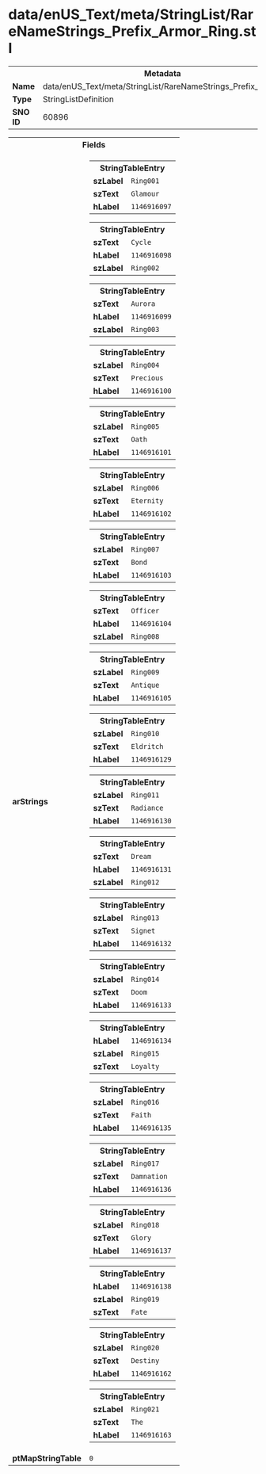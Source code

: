 <h1>data/enUS_Text/meta/StringList/RareNameStrings_Prefix_Armor_Ring.stl</h1><table><tr><th colspan="100%">Metadata</th></tr><tr><td><b>Name</b></td><td>data/enUS_Text/meta/StringList/RareNameStrings_Prefix_Armor_Ring.stl</td></tr><tr><td><b>Type</b></td><td>StringListDefinition</td></tr><tr><td><b>SNO ID</b></td><td>60896</td></tr></table>

<table><tr><th colspan="100%">Fields</th></tr><tr><td><b>arStrings</b></td><td><table><tr><th colspan="100%">StringTableEntry</th></tr><tr><td><b>szLabel</b></td><td><code>Ring001</code></td></tr><tr><td><b>szText</b></td><td><code>Glamour</code></td></tr><tr><td><b>hLabel</b></td><td><code>1146916097</code></td></tr></table>


<table><tr><th colspan="100%">StringTableEntry</th></tr><tr><td><b>szText</b></td><td><code>Cycle</code></td></tr><tr><td><b>hLabel</b></td><td><code>1146916098</code></td></tr><tr><td><b>szLabel</b></td><td><code>Ring002</code></td></tr></table>


<table><tr><th colspan="100%">StringTableEntry</th></tr><tr><td><b>szText</b></td><td><code>Aurora</code></td></tr><tr><td><b>hLabel</b></td><td><code>1146916099</code></td></tr><tr><td><b>szLabel</b></td><td><code>Ring003</code></td></tr></table>


<table><tr><th colspan="100%">StringTableEntry</th></tr><tr><td><b>szLabel</b></td><td><code>Ring004</code></td></tr><tr><td><b>szText</b></td><td><code>Precious</code></td></tr><tr><td><b>hLabel</b></td><td><code>1146916100</code></td></tr></table>


<table><tr><th colspan="100%">StringTableEntry</th></tr><tr><td><b>szLabel</b></td><td><code>Ring005</code></td></tr><tr><td><b>szText</b></td><td><code>Oath</code></td></tr><tr><td><b>hLabel</b></td><td><code>1146916101</code></td></tr></table>


<table><tr><th colspan="100%">StringTableEntry</th></tr><tr><td><b>szLabel</b></td><td><code>Ring006</code></td></tr><tr><td><b>szText</b></td><td><code>Eternity</code></td></tr><tr><td><b>hLabel</b></td><td><code>1146916102</code></td></tr></table>


<table><tr><th colspan="100%">StringTableEntry</th></tr><tr><td><b>szLabel</b></td><td><code>Ring007</code></td></tr><tr><td><b>szText</b></td><td><code>Bond</code></td></tr><tr><td><b>hLabel</b></td><td><code>1146916103</code></td></tr></table>


<table><tr><th colspan="100%">StringTableEntry</th></tr><tr><td><b>szText</b></td><td><code>Officer</code></td></tr><tr><td><b>hLabel</b></td><td><code>1146916104</code></td></tr><tr><td><b>szLabel</b></td><td><code>Ring008</code></td></tr></table>


<table><tr><th colspan="100%">StringTableEntry</th></tr><tr><td><b>szLabel</b></td><td><code>Ring009</code></td></tr><tr><td><b>szText</b></td><td><code>Antique</code></td></tr><tr><td><b>hLabel</b></td><td><code>1146916105</code></td></tr></table>


<table><tr><th colspan="100%">StringTableEntry</th></tr><tr><td><b>szLabel</b></td><td><code>Ring010</code></td></tr><tr><td><b>szText</b></td><td><code>Eldritch</code></td></tr><tr><td><b>hLabel</b></td><td><code>1146916129</code></td></tr></table>


<table><tr><th colspan="100%">StringTableEntry</th></tr><tr><td><b>szLabel</b></td><td><code>Ring011</code></td></tr><tr><td><b>szText</b></td><td><code>Radiance</code></td></tr><tr><td><b>hLabel</b></td><td><code>1146916130</code></td></tr></table>


<table><tr><th colspan="100%">StringTableEntry</th></tr><tr><td><b>szText</b></td><td><code>Dream</code></td></tr><tr><td><b>hLabel</b></td><td><code>1146916131</code></td></tr><tr><td><b>szLabel</b></td><td><code>Ring012</code></td></tr></table>


<table><tr><th colspan="100%">StringTableEntry</th></tr><tr><td><b>szLabel</b></td><td><code>Ring013</code></td></tr><tr><td><b>szText</b></td><td><code>Signet</code></td></tr><tr><td><b>hLabel</b></td><td><code>1146916132</code></td></tr></table>


<table><tr><th colspan="100%">StringTableEntry</th></tr><tr><td><b>szLabel</b></td><td><code>Ring014</code></td></tr><tr><td><b>szText</b></td><td><code>Doom</code></td></tr><tr><td><b>hLabel</b></td><td><code>1146916133</code></td></tr></table>


<table><tr><th colspan="100%">StringTableEntry</th></tr><tr><td><b>hLabel</b></td><td><code>1146916134</code></td></tr><tr><td><b>szLabel</b></td><td><code>Ring015</code></td></tr><tr><td><b>szText</b></td><td><code>Loyalty</code></td></tr></table>


<table><tr><th colspan="100%">StringTableEntry</th></tr><tr><td><b>szLabel</b></td><td><code>Ring016</code></td></tr><tr><td><b>szText</b></td><td><code>Faith</code></td></tr><tr><td><b>hLabel</b></td><td><code>1146916135</code></td></tr></table>


<table><tr><th colspan="100%">StringTableEntry</th></tr><tr><td><b>szLabel</b></td><td><code>Ring017</code></td></tr><tr><td><b>szText</b></td><td><code>Damnation</code></td></tr><tr><td><b>hLabel</b></td><td><code>1146916136</code></td></tr></table>


<table><tr><th colspan="100%">StringTableEntry</th></tr><tr><td><b>szLabel</b></td><td><code>Ring018</code></td></tr><tr><td><b>szText</b></td><td><code>Glory</code></td></tr><tr><td><b>hLabel</b></td><td><code>1146916137</code></td></tr></table>


<table><tr><th colspan="100%">StringTableEntry</th></tr><tr><td><b>hLabel</b></td><td><code>1146916138</code></td></tr><tr><td><b>szLabel</b></td><td><code>Ring019</code></td></tr><tr><td><b>szText</b></td><td><code>Fate</code></td></tr></table>


<table><tr><th colspan="100%">StringTableEntry</th></tr><tr><td><b>szLabel</b></td><td><code>Ring020</code></td></tr><tr><td><b>szText</b></td><td><code>Destiny</code></td></tr><tr><td><b>hLabel</b></td><td><code>1146916162</code></td></tr></table>


<table><tr><th colspan="100%">StringTableEntry</th></tr><tr><td><b>szLabel</b></td><td><code>Ring021</code></td></tr><tr><td><b>szText</b></td><td><code>The</code></td></tr><tr><td><b>hLabel</b></td><td><code>1146916163</code></td></tr></table>


</td></tr><tr><td><b>ptMapStringTable</b></td><td><code>0</code></td></tr></table>

